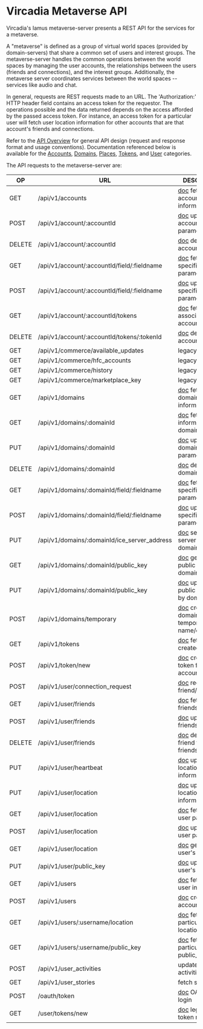 # Vircadia Metaverse API

Vircadia's Iamus metaverse-server presents a REST API
for the services for a metaverse.

A "metaverse" is defined as a group of virtual world spaces (provided
by domain-servers) that share a common set of users and interest groups.
The metaverse-server handles the common operations between the world spaces
by managing the user accounts, the relationships between the users
(friends and connections), and the interest groups.
Additionally, the metaverse server coordinates services between the
world spaces -- services like audio and chat.

In general, requests are REST requests made to an URL. The 'Authorization:'
HTTP header field contains an access token for the requestor.
The operations possible and the data returned depends on the access
afforded by the passed access token. For instance, an access token
for a particular user will fetch user location information for other
accounts that are that account's friends and connections.

Refer to the [API Overview](./API-Overview.md) for general API design
(request and response format and usage conventions).
Documentation referenced below is available for the
[Accounts](./API-Accounts.md),
[Domains](./API-Domains.md),
[Places](./API-Places.md),
[Tokens](./API-Tokens.md), and
[User](./API-Users.md) categories.

The API requests to the metaverse-server are:

| OP     | URL | DESCRIPTION |
| ------ | --- | ----------- |
| GET    | /api/v1/accounts                  | [doc](./API-Accounts.md#get-apiv1accounts) fetch list of account information |
| POST   | /api/v1/account/:accountId        | [doc](./API-Accounts.md#post-apiv1accountaccountid) update account parameters |
| DELETE | /api/v1/account/:accountId        | [doc](./API-Accounts.md#delete-apiv1accountaccountid) delete account |
| GET    | /api/v1/account/:accountId/field/:fieldname | [doc](./API-Accounts.md#get-apiv1accountaccountidfieldfieldname) fetch specific account parameter |
| POST   | /api/v1/account/:accountId/field/:fieldname | [doc](./API-Accounts.md#post-apiv1accountaccountidfieldfieldname) update specific account parameter |
| GET    | /api/v1/account/:accountId/tokens | [doc](./API-Accounts.md#get-apiv1accountaccountidtokens) fetch tokens associated with account |
| DELETE | /api/v1/account/:accountId/tokens/:tokenId | [doc](./API-Accounts.md#delete-apiv1accountaccountidtokenstokenid) delete accounts token |
| GET    | /api/v1/commerce/available_updates | legacy request |
| GET    | /api/v1/commerce/hfc_accounts      | legacy request |
| GET    | /api/v1/commerce/history           | legacy request |
| GET    | /api/v1/commerce/marketplace_key   | legacy request |
| GET    | /api/v1/domains                    | [doc](./API-Domains.md#) fetch list of domain information |
| GET    | /api/v1/domains/:domainId          | [doc](./API-Domains.md#get-apiv1domainsdomainid) fetch information for a domain |
| PUT    | /api/v1/domains/:domainId          | [doc](./API-Domains.md#put-apiv1domainsdomainid) update domain parameters |
| DELETE | /api/v1/domains/:domainId          | [doc](./API-Domains.md#delete-apiv1domainsdomainid) delete a domain entry |
| GET    | /api/v1/domains/:domainId/field/:fieldname  | [doc](./API-Domains.md#get-apiv1domainsdomainidfieldfieldname) fetch specific account parameter |
| POST   | /api/v1/domains/:domainId/field/:fieldname  | [doc](./API-Domains.md#post-apiv1domainsdomainidfieldfieldname) update specific account parameter |
| PUT    | /api/v1/domains/:domainId/ice_server_address  | [doc](./API-Domains.md#put-apiv1domainsdomainidiceserveraddress) set the ice-server used by domain |
| GET    | /api/v1/domains/:domainId/public_key | [doc](./API-Domains.md#get-apiv1domainsdomainidpublic_key) get the public key for a domain |
| PUT    | /api/v1/domains/:domainId/public_key | [doc](./API-Domains.md#put-apiv1domainsdomainidpublic_key) update public key used by domain |
| POST   | /api/v1/domains/temporary            | [doc](./API-Domains.md#post-apiv1domainstemporary) create a domain temporary name/entry |
| GET    | /api/v1/tokens                  | [doc](./API-Tokens.md#get-apiv1tokens) fetch list of created tokens |
| POST   | /api/v1/token/new               | [doc](./API-Tokens.md#post-apiv1tokennew) create a new token for account/domain |
| POST   | /api/v1/user/connection_request | [doc](./API-Users.md#post-apiv1userconnection_request) request friend/connection |
| GET    | /api/v1/user/friends            | [doc](./API-Users.md#get-apiv1userfriends) fetch list of friends |
| POST   | /api/v1/user/friends            | [doc](./API-Users.md#post-apiv1userfriends) update list of friends |
| DELETE | /api/v1/user/friends            | [doc](./API-Users.md#delete-apiv1userfriends) delete a friend from list of friends |
| PUT    | /api/v1/user/heartbeat          | [doc](./API-Users.md#put-apiv1userheartbeat) update user location/login information |
| PUT    | /api/v1/user/location           | [doc](./API-Users.md#put-apiv1userlocation) update user location information |
| GET    | /api/v1/user/location           | [doc](./API-Users.md#get-apiv1userlocker) fetch per-user parameters |
| POST   | /api/v1/user/location           | [doc](./API-Users.md#post-apiv1userlocker) update per-user parameters |
| GET    | /api/v1/user/location           | [doc](./API-Users.md#get-apiv1userprofile) get this user's profile |
| PUT    | /api/v1/user/public_key         | [doc](./API-Users.md#put-apiv1userpublic_key) update this user's public key |
| GET    | /api/v1/users                   | [doc](./API-Users.md#get-apiv1users) fetch list of user information |
| POST   | /api/v1/users                   | [doc](./API-Users.md#post-apiv1users) create account |
| GET    | /api/v1/users/:username/location  | [doc](./API-Users.md#) fetch a particular user's location |
| GET    | /api/v1/users/:username/public_key | [doc](./API-Users.md#) fetch a particular user's public_key |
| POST   | /api/v1/user_activities         | update the user activitiy state |
| GET    | /api/v1/user_stories            | fetch stories |
| POST   | /oauth/token                    | [doc](./API-Tokens.md#post-oauthtoken) OAUTH2 login |
| GET    | /user/tokens/new                | [doc](./API-Tokens.md#get-usertokensnew) legacy initial token request |
